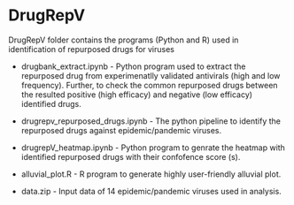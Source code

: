 # DrugRepV



DrugRepV folder contains the programs (Python and R) used in identification of repurposed drugs for viruses

- drugbank_extract.ipynb - Python program used to extract the repurposed drug from experimenatlly validated antivirals (high and low frequency). Further, to check the common repurposed drugs between the resulted positive (high efficacy) and negative (low efficacy) identified drugs.

- drugrepv_repurposed_drugs.ipynb - The python pipeline to identify the repurposed drugs against epidemic/pandemic viruses.

- drugrepV_heatmap.ipynb - Python program to genrate the heatmap with identified repurposed drugs with their confofence score (s).

- alluvial_plot.R - R program to generate highly user-friendly alluvial plot.

- data.zip - Input data of 14 epidemic/pandemic viruses used in analysis.
